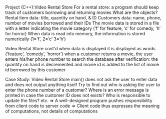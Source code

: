 Project (C++):Video Rental Store
For a rental store: a program should keep track of customers
borrowing and returning movies
What are the objects?
Rental item data: title, quantity on hand, & ID
Customers data: name, phone, number of movies borrowed
and their IDs
The movie data is stored in a file with a letter indicating the
movie category (’f’ for feature, ’c’ for comedy, ’h’ for horror)
When data is read into memory, the information is stored
numerically (1=’f’, 2=’c’ 3=’h’)

Video Rental Store cont'd
when data is displayed it is displayed as words (’feature’,
’comedy’, ’horror’)
when a customer returns a movie, the user enters his/her
phone number to search the database
after verification: the quantity on hand is decremented and
movie id is added to the list of movie id borrowed by this
customer

Case Study: Video Rental Store
main() does not ask the user to enter data and does not
output anything itself
Try to find out
who is asking the user to enter the phone number of a
customer?
Where is an error message is printed in case the
customer ID does not exists?
Who is responsible to update the files? etc.
⇒ A well-designed program pushes responsibility from client
code to server code
⇒ Client code thus expresses the meaning of computations, not
details of computations